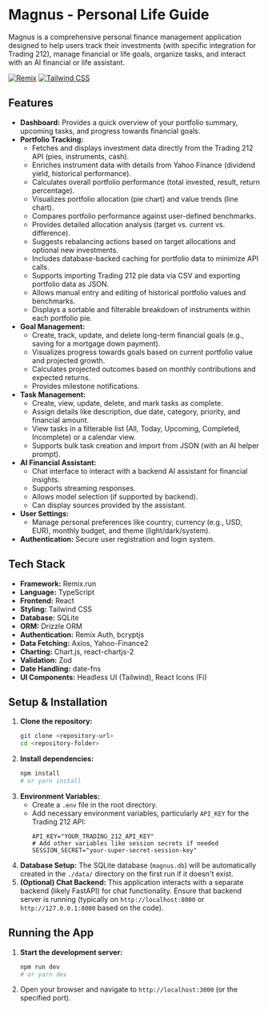 # Magnus - Personal Life Guide

Magnus is a comprehensive personal finance management application designed to help users track their investments (with specific integration for Trading 212), manage financial or life goals, organize tasks, and interact with an AI financial or life assistant.

[![Remix](https://img.shields.io/badge/Remix-v2-blueviolet.svg)](https://remix.run) [![Tailwind CSS](https://img.shields.io/badge/Tailwind_CSS-v3-blue.svg)](https://tailwindcss.com/)

## Features

* **Dashboard:** Provides a quick overview of your portfolio summary, upcoming tasks, and progress towards financial goals.
* **Portfolio Tracking:**
    * Fetches and displays investment data directly from the Trading 212 API (pies, instruments, cash).
    * Enriches instrument data with details from Yahoo Finance (dividend yield, historical performance).
    * Calculates overall portfolio performance (total invested, result, return percentage).
    * Visualizes portfolio allocation (pie chart) and value trends (line chart).
    * Compares portfolio performance against user-defined benchmarks.
    * Provides detailed allocation analysis (target vs. current vs. difference).
    * Suggests rebalancing actions based on target allocations and optional new investments.
    * Includes database-backed caching for portfolio data to minimize API calls.
    * Supports importing Trading 212 pie data via CSV and exporting portfolio data as JSON.
    * Allows manual entry and editing of historical portfolio values and benchmarks.
    * Displays a sortable and filterable breakdown of instruments within each portfolio pie.
* **Goal Management:**
    * Create, track, update, and delete long-term financial goals (e.g., saving for a mortgage down payment).
    * Visualizes progress towards goals based on current portfolio value and projected growth.
    * Calculates projected outcomes based on monthly contributions and expected returns.
    * Provides milestone notifications.
* **Task Management:**
    * Create, view, update, delete, and mark tasks as complete.
    * Assign details like description, due date, category, priority, and financial amount.
    * View tasks in a filterable list (All, Today, Upcoming, Completed, Incomplete) or a calendar view.
    * Supports bulk task creation and import from JSON (with an AI helper prompt).
* **AI Financial Assistant:**
    * Chat interface to interact with a backend AI assistant for financial insights.
    * Supports streaming responses.
    * Allows model selection (if supported by backend).
    * Can display sources provided by the assistant.
* **User Settings:**
    * Manage personal preferences like country, currency (e.g., USD, EUR), monthly budget, and theme (light/dark/system).
* **Authentication:** Secure user registration and login system.

## Tech Stack

* **Framework:** Remix.run
* **Language:** TypeScript
* **Frontend:** React
* **Styling:** Tailwind CSS
* **Database:** SQLite
* **ORM:** Drizzle ORM
* **Authentication:** Remix Auth, bcryptjs
* **Data Fetching:** Axios, Yahoo-Finance2
* **Charting:** Chart.js, react-chartjs-2
* **Validation:** Zod
* **Date Handling:** date-fns
* **UI Components:** Headless UI (Tailwind), React Icons (Fi)

## Setup & Installation

1.  **Clone the repository:**
    ```bash
    git clone <repository-url>
    cd <repository-folder>
    ```
2.  **Install dependencies:**
    ```bash
    npm install
    # or yarn install
    ```
3.  **Environment Variables:**
    * Create a `.env` file in the root directory.
    * Add necessary environment variables, particularly `API_KEY` for the Trading 212 API:
        ```env
        API_KEY="YOUR_TRADING_212_API_KEY"
        # Add other variables like session secrets if needed
        SESSION_SECRET="your-super-secret-session-key"
        ```
4.  **Database Setup:** The SQLite database (`magnus.db`) will be automatically created in the `./data/` directory on the first run if it doesn't exist.
5.  **(Optional) Chat Backend:** This application interacts with a separate backend (likely FastAPI) for chat functionality. Ensure that backend server is running (typically on `http://localhost:8000` or `http://127.0.0.1:8000` based on the code).

## Running the App

1.  **Start the development server:**
    ```bash
    npm run dev
    # or yarn dev
    ```
2.  Open your browser and navigate to `http://localhost:3000` (or the specified port).
